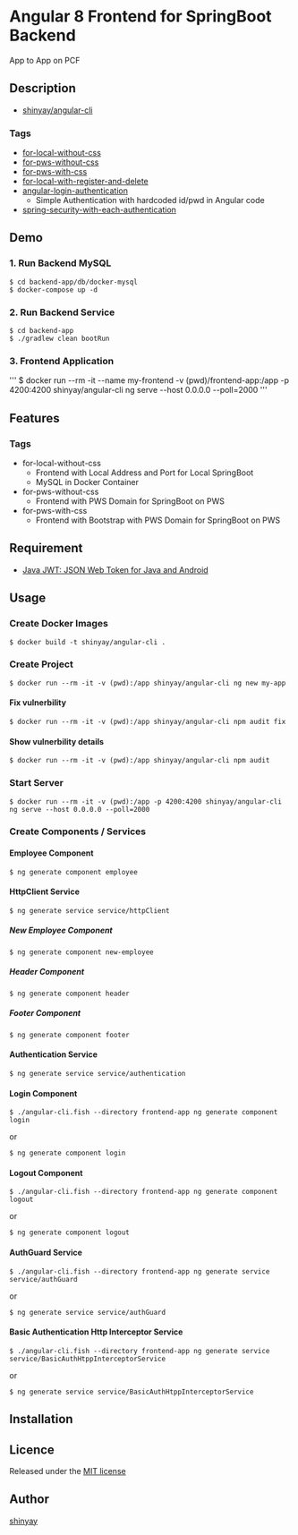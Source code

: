 # Angular 8 Frontend for SpringBoot Backend

App to App on PCF

## Description

- [shinyay/angular-cli](https://cloud.docker.com/repository/docker/shinyay/angular-cli)

### Tags
- [for-local-without-css](https://github.com/shinyay/angular8-spring-boot-kotlin/tree/for-local-without-css)
- [for-pws-without-css](https://github.com/shinyay/angular8-spring-boot-kotlin/tree/for-pws-without-css)
- [for-pws-with-css](https://github.com/shinyay/angular8-spring-boot-kotlin/tree/for-pws-with-css)
- [for-local-with-register-and-delete](https://github.com/shinyay/angular8-spring-boot-kotlin/tree/for-local-with-register-and-delete)
- [angular-login-authentication](https://github.com/shinyay/angular8-spring-boot-kotlin/tree/angular-login-authentication)
  - Simple Authentication with hardcoded id/pwd in Angular code
- [spring-security-with-each-authentication](https://github.com/shinyay/angular8-spring-boot-kotlin/tree/spring-security-with-each-authentication)

## Demo

### 1. Run Backend MySQL
```
$ cd backend-app/db/docker-mysql
$ docker-compose up -d
```

### 2. Run Backend Service
```
$ cd backend-app
$ ./gradlew clean bootRun
```

### 3. Frontend Application
'''
$ docker run --rm -it --name my-frontend -v (pwd)/frontend-app:/app -p 4200:4200 shinyay/angular-cli ng serve --host 0.0.0.0 --poll=2000
'''

## Features

### Tags

- for-local-without-css
  - Frontend with Local Address and Port for Local SpringBoot
  - MySQL in Docker Container
- for-pws-without-css
  - Frontend with PWS Domain for SpringBoot on PWS
- for-pws-with-css
  - Frontend with Bootstrap with PWS Domain for SpringBoot on PWS

## Requirement

- [Java JWT: JSON Web Token for Java and Android](https://github.com/jwtk/jjwt)

## Usage
### Create Docker Images
```
$ docker build -t shinyay/angular-cli .
```
### Create Project
```
$ docker run --rm -it -v (pwd):/app shinyay/angular-cli ng new my-app
```

#### Fix vulnerbility
```
$ docker run --rm -it -v (pwd):/app shinyay/angular-cli npm audit fix
```

#### Show vulnerbility details
```
$ docker run --rm -it -v (pwd):/app shinyay/angular-cli npm audit
```

### Start Server
```
$ docker run --rm -it -v (pwd):/app -p 4200:4200 shinyay/angular-cli ng serve --host 0.0.0.0 --poll=2000
```

### Create Components / Services
#### Employee Component
```
$ ng generate component employee
```

#### HttpClient Service
```
$ ng generate service service/httpClient
```

##### New Employee Component
```
$ ng generate component new-employee
```

##### Header Component
```
$ ng generate component header
```

##### Footer Component
```
$ ng generate component footer
```

#### Authentication Service
```
$ ng generate service service/authentication
```

#### Login Component
```
$ ./angular-cli.fish --directory frontend-app ng generate component login
```
or
```
$ ng generate component login
```

#### Logout Component
```
$ ./angular-cli.fish --directory frontend-app ng generate component logout
```
or
```
$ ng generate component logout
```

#### AuthGuard Service
```
$ ./angular-cli.fish --directory frontend-app ng generate service service/authGuard
```
or
```
$ ng generate service service/authGuard
```

#### Basic Authentication Http Interceptor Service
```
$ ./angular-cli.fish --directory frontend-app ng generate service service/BasicAuthHtppInterceptorService
```
or
```
$ ng generate service service/BasicAuthHtppInterceptorService
```


## Installation

## Licence

Released under the [MIT license](https://gist.githubusercontent.com/shinyay/56e54ee4c0e22db8211e05e70a63247e/raw/44f0f4de510b4f2b918fad3c91e0845104092bff/LICENSE)

## Author

[shinyay](https://github.com/shinyay)

